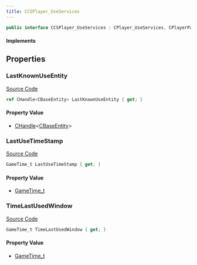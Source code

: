 ```yaml
---
title: CCSPlayer_UseServices
---
```


```csharp
public interface CCSPlayer_UseServices : CPlayer_UseServices, CPlayerPawnComponent, ISchemaClass<CPlayerPawnComponent>, ISchemaClass<CPlayer_UseServices>, ISchemaClass<CCSPlayer_UseServices>, ISchemaField, ISchemaClass, INativeHandle
```

#### Implements

## Properties

### LastKnownUseEntity

[Source Code](https://github.com/swiftly-solution/swiftlys2/blob/beta/managed/src/SwiftlyS2.Generated/Schemas/Interfaces/CCSPlayer_UseServices.cs#L16)

```csharp
ref CHandle<CBaseEntity> LastKnownUseEntity { get; }
```

#### Property Value

- [CHandle](/docs/api/shared/natives/chandle-1)<[CBaseEntity](/docs/api/shared/schemadefinitions/cbaseentity)>

### LastUseTimeStamp

[Source Code](https://github.com/swiftly-solution/swiftlys2/blob/beta/managed/src/SwiftlyS2.Generated/Schemas/Interfaces/CCSPlayer_UseServices.cs#L18)

```csharp
GameTime_t LastUseTimeStamp { get; }
```

#### Property Value

- [GameTime_t](/docs/api/shared/schemadefinitions/gametime_t)

### TimeLastUsedWindow

[Source Code](https://github.com/swiftly-solution/swiftlys2/blob/beta/managed/src/SwiftlyS2.Generated/Schemas/Interfaces/CCSPlayer_UseServices.cs#L20)

```csharp
GameTime_t TimeLastUsedWindow { get; }
```

#### Property Value

- [GameTime_t](/docs/api/shared/schemadefinitions/gametime_t)

